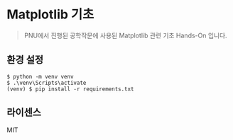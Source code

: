 # Matplotlib 기초

> PNU에서 진행된 공학작문에 사용된 Matplotlib 관련 기초 Hands-On 입니다.

## 환경 설정

```
$ python -m venv venv
$ .\venv\Scripts\activate
(venv) $ pip install -r requirements.txt
```

## 라이센스

MIT